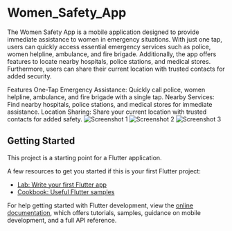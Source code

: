 # Women_Safety_App

The Women Safety App is a mobile application designed to provide immediate assistance to women in emergency situations. With just one tap, users can quickly access essential emergency services such as police, women helpline, ambulance, and fire brigade. Additionally, the app offers features to locate nearby hospitals, police stations, and medical stores. Furthermore, users can share their current location with trusted contacts for added security.

Features
One-Tap Emergency Assistance: Quickly call police, women helpline, ambulance, and fire brigade with a single tap.
Nearby Services: Find nearby hospitals, police stations, and medical stores for immediate assistance.
Location Sharing: Share your current location with trusted contacts for added safety.
![Screenshot 1](https://github.com/RaniAsmit/Safety_App/assets/114328293/07d628d9-879a-42dd-9260-b3c534686e3d)
![Screenshot 2](https://github.com/RaniAsmit/Safety_App/assets/114328293/64c1363b-f76f-4ca8-9a97-dded77029ce5)
![Screenshot 3](https://github.com/RaniAsmit/Safety_App/assets/114328293/14c931c1-83d9-47bc-87ab-a0e0ecc55cb9)

## Getting Started

This project is a starting point for a Flutter application.

A few resources to get you started if this is your first Flutter project:

- [Lab: Write your first Flutter app](https://docs.flutter.dev/get-started/codelab)
- [Cookbook: Useful Flutter samples](https://docs.flutter.dev/cookbook)

For help getting started with Flutter development, view the
[online documentation](https://docs.flutter.dev/), which offers tutorials,
samples, guidance on mobile development, and a full API reference.
